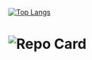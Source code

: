[![Top Langs](https://github-readme-stats.vercel.app/api/top-langs/?username=antonio-chianese&layout=compact&theme=merko&langs_count=10&hide=html,css,makefile)](https://github.com/antonio-chianese/github-readme-stats)

# ![Repo Card](https://github-readme-stats.vercel.app/api/pin/?username=antonio-chianese&repo=dotfiles&theme=merko)
